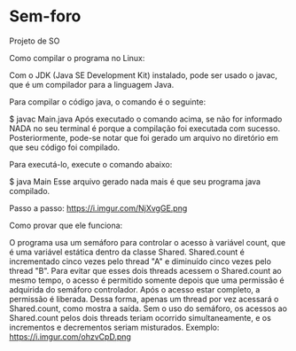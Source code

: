 # Sem-foro
Projeto de SO 

Como compilar o programa no Linux:

Com o JDK (Java SE Development Kit) instalado, pode ser usado o javac, que é um compilador para a linguagem Java.

Para compilar o código java, o comando é o seguinte:

$ javac Main.java 
Após executado o comando acima, se não for informado NADA no seu terminal é porque a compilação foi executada com sucesso. Posteriormente, pode-se notar que foi gerado um arquivo no diretório em que seu código foi compilado.

Para executá-lo, execute o comando abaixo:

$ java Main
Esse arquivo gerado nada mais é que seu programa java compilado.

Passo a passo: https://i.imgur.com/NjXvgGE.png

Como provar que ele funciona: 

O programa usa um semáforo para controlar o acesso à variável count, que é uma variável estática dentro da classe Shared. Shared.count é incrementado cinco vezes pelo thread "A" e diminuído cinco vezes pelo thread "B".
Para evitar que esses dois threads acessem o Shared.count ao mesmo tempo, o acesso é permitido somente depois que uma permissão é adquirida do semáforo controlador. Após o acesso estar completo, a permissão é liberada. Dessa forma, apenas um thread por vez acessará o Shared.count, como mostra a saída.
Sem o uso do semáforo, os acessos ao Shared.count pelos dois threads teriam ocorrido simultaneamente, e os incrementos e decrementos seriam misturados. Exemplo: https://i.imgur.com/ohzvCpD.png
